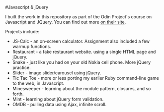 #Javascript & jQuery

I built the work in this repository as part of the Odin Project's course on Javascript and JQuery. You can find out more [on their site](http://www.theodinproject.com/javascript-and-jquery?ref=lc-pb).

Projects include:
- JS-Calc - an on-screen calculator. Assignment also included a few warmup functions.
- Restaurant - a fake restaurant website. using a single HTML page and jQuery.
- Snake - just like you had on your old Nokia cell phone. More jQuery practice.
- Slider - image slider/carousel using jQuery.
- Tic Tac Toe - more or less porting my earlier Ruby command-line game to the web, in Javascript.
- Minesweeper - learning about the module pattern, closures, and so forth.
- Mint - learning about jQuery form validation.
- OMDB - pulling data using Ajax, infinite scroll.
